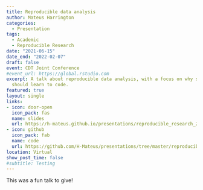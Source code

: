 ```yaml
---
title: Reproducible data analysis
author: Mateus Harrington
categories:
  - Presentation
tags:
  - Academic
  - Reproducible Research
date: "2021-06-15"
date_end: "2022-02-07"
draft: false
event: CDT Joint Conference
#event_url: https://global.rstudio.com
excerpt: A talk about reproducible data analysis, with a focus on why scientists
  should learn to code.
featured: true
layout: single
links:
- icon: door-open
  icon_pack: fas
  name: slides
  url: https://h-mateus.github.io/presentations/reproducible_research_2021-04-30/index.html#1
- icon: github
  icon_pack: fab
  name: code
  url: https://github.com/H-Mateus/presentations/tree/master/reproducible_research_2021-04-30
location: Virtual
show_post_time: false
#subtitle: Testing
---
```


This was a fun talk to give!
